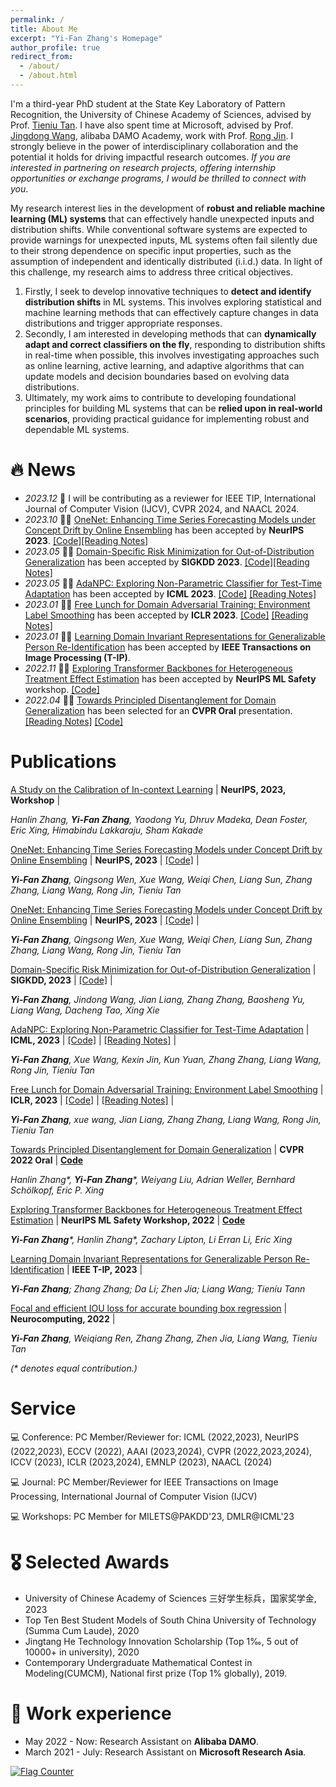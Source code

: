 ```yaml
---
permalink: /
title: About Me
excerpt: "Yi-Fan Zhang's Homepage"
author_profile: true
redirect_from: 
  - /about/
  - /about.html
---
```


I'm a third-year PhD student at the State Key Laboratory of Pattern Recognition, the University of Chinese Academy of Sciences, advised by Prof. [Tieniu Tan](http://people.ucas.ac.cn/~tantieniu). I have also spent time at Microsoft, advised by Prof. [Jingdong Wang](https://jingdongwang2017.github.io/), alibaba DAMO Academy, work with Prof. [Rong Jin](https://scholar.google.com/citations?user=CS5uNscAAAAJ&hl=zh-CN).    I strongly believe in the power of interdisciplinary collaboration and the potential it holds for driving impactful research outcomes. *If you are interested in partnering on research projects, offering internship opportunities or exchange programs, I would be thrilled to connect with you*.

My research interest lies in the development of **robust and reliable machine learning (ML) systems** that can effectively handle unexpected inputs and distribution shifts. While conventional software systems are expected to provide warnings for unexpected inputs, ML systems often fail silently due to their strong dependence on specific input properties, such as the assumption of independent and identically distributed (i.i.d.) data. In light of this challenge, my research aims to address three critical objectives. 

1. Firstly, I seek to develop innovative techniques to **detect and identify distribution shifts** in ML systems. This involves exploring statistical and machine learning methods that can effectively capture changes in data distributions and trigger appropriate responses. 
2. Secondly, I am interested in developing methods that can **dynamically adapt and correct classifiers on the fly**, responding to distribution shifts in real-time when possible, this involves investigating approaches such as online learning, active learning, and adaptive algorithms that can update models and decision boundaries based on evolving data distributions.
3. Ultimately, my work aims to contribute to developing foundational principles for building ML systems that can be **relied upon in real-world scenarios**, providing practical guidance for implementing robust and dependable ML systems.


# 🔥 News
- *2023.12* 🎉 I will be contributing as a reviewer for IEEE TIP, International Journal of Computer Vision (IJCV), CVPR 2024, and NAACL 2024.
- *2023.10* 🎉🎉 [OneNet: Enhancing Time Series Forecasting Models under Concept Drift by Online Ensembling](https://arxiv.org/abs/2309.12659) has been accepted by **NeurIPS 2023**. [[Code]](https://github.com/yfzhang114/OneNet)[[Reading Notes]](https://zhuanlan.zhihu.com/p/658191974)
- *2023.05* 🎉🎉 [Domain-Specific Risk Minimization for Out-of-Distribution Generalization](https://arxiv.org/abs/2208.08661) has been accepted by **SIGKDD 2023**. [[Code]](https://github.com/yfzhang114/AdaNPC)[[Reading Notes]](https://zhuanlan.zhihu.com/p/631524930)
- *2023.05* 🎉🎉 [AdaNPC: Exploring Non-Parametric Classifier for Test-Time Adaptation](https://arxiv.org/abs/2304.12566) has been accepted by **ICML 2023**. [[Code]](https://github.com/yfzhang114/AdaNPC)  [[Reading Notes]](https://zhuanlan.zhihu.com/p/624770864)
- *2023.01* 🎉🎉 [Free Lunch for Domain Adversarial Training: Environment Label Smoothing](https://arxiv.org/abs/2302.00194) has been accepted by **ICLR 2023**. [[Code]](https://github.com/yfzhang114/Environment-Label-Smoothing)  [[Reading Notes]](https://zhuanlan.zhihu.com/p/600466715)
- *2023.01* 🎉🎉 [Learning Domain Invariant Representations for Generalizable Person Re-Identification](https://ieeexplore.ieee.org/abstract/document/9997549/) has been accepted by **IEEE Transactions on Image Processing (T-IP)**.
- *2022.11* 🎉🎉 [Exploring Transformer Backbones for Heterogeneous Treatment Effect Estimation](https://arxiv.org/abs/2202.01336) has been accepted by **NeurIPS ML Safety** workshop. [[Code]](https://github.com/hlzhang109/TransTEE)
- *2022.04* 🎉🎉 [Towards Principled Disentanglement for Domain Generalization](https://arxiv.org/abs/2111.13839) has been selected for an **CVPR Oral** presentation. [[Reading Notes]](https://zhuanlan.zhihu.com/p/477855079) [[Code]](https://github.com/hlzhang109/DDG)

# Publications 
<div class='paper-box-text' markdown="1">

[A Study on the Calibration of In-context Learning](https://arxiv.org/abs/2312.04021) \|  **NeurIPS, 2023, Workshop** \|

_Hanlin Zhang, **Yi-Fan Zhang**, Yaodong Yu, Dhruv Madeka, Dean Foster, Eric Xing, Himabindu Lakkaraju, Sham Kakade_
</div>
<div class='paper-box-text' markdown="1">

[OneNet: Enhancing Time Series Forecasting Models under Concept Drift by Online Ensembling](https://arxiv.org/abs/2309.12659) \|  **NeurIPS, 2023** \| [[Code]](NeurIPS) \|

_**Yi-Fan Zhang**, Qingsong Wen, Xue Wang, Weiqi Chen, Liang Sun, Zhang Zhang, Liang Wang, Rong Jin, Tieniu Tan_
</div>

<div class='paper-box-text' markdown="1">

[OneNet: Enhancing Time Series Forecasting Models under Concept Drift by Online Ensembling](https://arxiv.org/abs/2309.12659) \|  **NeurIPS, 2023** \| [[Code]](NeurIPS) \|

_**Yi-Fan Zhang**, Qingsong Wen, Xue Wang, Weiqi Chen, Liang Sun, Zhang Zhang, Liang Wang, Rong Jin, Tieniu Tan_
</div>

<div class='paper-box-text' markdown="1">

[Domain-Specific Risk Minimization for Out-of-Distribution Generalization](https://arxiv.org/abs/2208.08661) \|  **SIGKDD, 2023** \| [[Code]](https://github.com/yfzhang114/AdaNPC) \|

_**Yi-Fan Zhang**, Jindong Wang, Jian Liang, Zhang Zhang, Baosheng Yu, Liang Wang, Dacheng Tao, Xing Xie_
</div>

<div class='paper-box-text' markdown="1">

[AdaNPC: Exploring Non-Parametric Classifier for Test-Time Adaptation](https://arxiv.org/abs/2304.12566) \|  **ICML, 2023** \| [[Code]](https://github.com/yfzhang114/AdaNPC) \| [[Reading Notes]](https://zhuanlan.zhihu.com/p/624770864) \|

_**Yi-Fan Zhang**, Xue Wang, Kexin Jin, Kun Yuan, Zhang Zhang, Liang Wang, Rong Jin, Tieniu Tan_
</div>

<div class='paper-box-text' markdown="1">

[Free Lunch for Domain Adversarial Training: Environment Label Smoothing](https://arxiv.org/abs/2302.00194) \| **ICLR, 2023** \| [[Code]](https://github.com/yfzhang114/Environment-Label-Smoothing) \|  [[Reading Notes]](https://zhuanlan.zhihu.com/p/600466715) \|

_**Yi-Fan Zhang**, xue wang, Jian Liang, Zhang Zhang, Liang Wang, Rong Jin, Tieniu Tan_
</div>


<div class='paper-box-text' markdown="1">

[Towards Principled Disentanglement for Domain Generalization](https://arxiv.org/abs/2111.13839) \| **CVPR 2022 Oral** \| [**Code**](https://github.com/hlzhang109/DDG)

  _Hanlin Zhang*, **Yi-Fan Zhang***, Weiyang Liu, Adrian Weller, Bernhard Schölkopf, Eric P. Xing_
</div>

<div class='paper-box-text' markdown="1">

[Exploring Transformer Backbones for Heterogeneous Treatment Effect Estimation](https://arxiv.org/abs/2202.01336) \| **NeurIPS ML Safety Workshop, 2022** \| [**Code**](https://github.com/hlzhang109/TransTEE)

_**Yi-Fan Zhang***, Hanlin Zhang*, Zachary Lipton, Li Erran Li, Eric Xing_
</div>

<div class='paper-box-text' markdown="1">

[Learning Domain Invariant Representations for Generalizable Person Re-Identification](https://ieeexplore.ieee.org/abstract/document/9997549) \| **IEEE T-IP, 2023** \|

_**Yi-Fan Zhang**; Zhang Zhang; Da Li; Zhen Jia; Liang Wang; Tieniu Tann_
</div>


<div class='paper-box-text' markdown="1">

[Focal and efficient IOU loss for accurate bounding box regression](https://arxiv.org/abs/2101.08158) \| **Neurocomputing, 2022**	 \|

_**Yi-Fan Zhang**, Weiqiang Ren, Zhang Zhang, Zhen Jia, Liang Wang, Tieniu Tan_
</div>

_(* denotes equal contribution.)_

# Service

💻 Conference: PC Member/Reviewer for: ICML (2022,2023), NeurIPS (2022,2023), ECCV (2022), AAAI (2023,2024), CVPR (2022,2023,2024), ICCV (2023), ICLR (2023,2024), EMNLP (2023), NAACL (2024)

💻 Journal: PC Member/Reviewer for IEEE Transactions on Image Processing, International Journal of Computer Vision (IJCV)

💻 Workshops: PC Member for MILETS@PAKDD'23, DMLR@ICML'23



# 🎖 Selected Awards
* University of Chinese Academy of Sciences 三好学生标兵，国家奖学金, 2023
* Top Ten Best Student Models of South China University of Technology (Summa Cum Laude), 2020
* Jingtang He Technology Innovation Scholarship (Top 1‰, 5 out of 10000+ in university), 2020
* Contemporary Undergraduate Mathematical Contest in Modeling(CUMCM), National first prize (Top 1% globally), 2019.

# 📖 Work experience
* May 2022 - Now: Research Assistant on **Alibaba DAMO**.
* March 2021 - July: Research Assistant on **Microsoft Research Asia**.

<a href="https://info.flagcounter.com/bfsA"><img src="https://s11.flagcounter.com/count2/bfsA/bg_FFFFFF/txt_000000/border_CCCCCC/columns_4/maxflags_12/viewers_0/labels_0/pageviews_1/flags_0/percent_0/" alt="Flag Counter" border="0"></a>

<!-- * August 2020 - Now: Research Assistant
  * University of Chinese Academy of Sciences, Beijing, China.
  * Advisor: Prof. [Tieniu Tan](http://people.ucas.ac.cn/~tantieniu), Co-Advisors: Prof. [Zhang Zhang](https://scholar.google.com/citations?user=rnRNwEMAAAAJ&hl=en) and Prof. [Liang Wang](https://scholar.google.com/citations?user=8kzzUboAAAAJ&hl=zh-CN) -->


<!-- # 💬 Invited Talks
- *2021.06*, Lorem ipsum dolor sit amet, consectetur adipiscing elit. Vivamus ornare aliquet ipsum, ac tempus justo dapibus sit amet. 
- *2021.03*, Lorem ipsum dolor sit amet, consectetur adipiscing elit. Vivamus ornare aliquet ipsum, ac tempus justo dapibus sit amet.  \| [\[video\]](https://github.com/)

# 💻 Internships
- *2019.05 - 2020.02*, [Lorem](https://github.com/), China. -->

